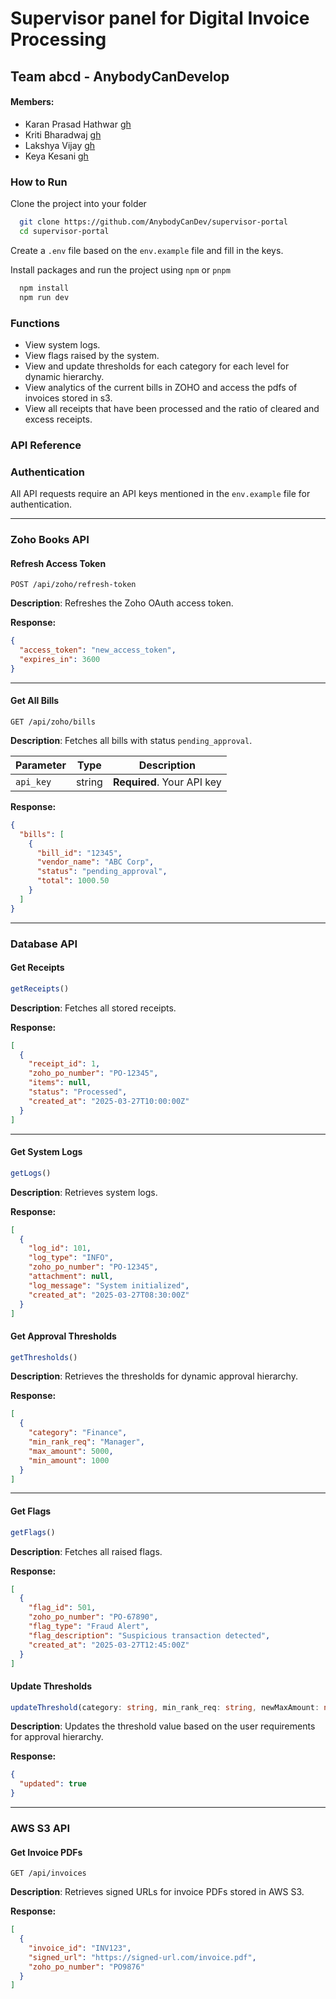 # Supervisor panel for Digital Invoice Processing

## Team abcd - AnybodyCanDevelop

#### Members:

* Karan Prasad Hathwar [gh](https://github.com/musashi-13)
* Kriti Bharadwaj [gh](https://github.com/gypsybozo)
* Lakshya Vijay [gh](https://github.com/laksxya)
* Keya Kesani [gh](https://github.com/keya161)

### How to Run

Clone the project into your folder

```bash
  git clone https://github.com/AnybodyCanDev/supervisor-portal
  cd supervisor-portal
```
    
Create a `.env` file based on the `env.example` file and fill in the keys.

Install packages and run the project using `npm` or `pnpm`

```bash
  npm install
  npm run dev
```

### Functions

* View system logs.
* View flags raised by the system.
* View and update thresholds for each category for each level for dynamic hierarchy.
* View analytics of the current bills in ZOHO and access the pdfs of invoices stored in s3.
* View all receipts that have been processed and the ratio of cleared and excess receipts.

### API Reference

### Authentication
All API requests require an API keys mentioned in the `env.example` file for authentication. 

---

### Zoho Books API

#### Refresh Access Token
```http
POST /api/zoho/refresh-token
```
**Description**: Refreshes the Zoho OAuth access token.

**Response:**
```json
{
  "access_token": "new_access_token",
  "expires_in": 3600
}
```

---

#### Get All Bills
```http
GET /api/zoho/bills
```
**Description**: Fetches all bills with status `pending_approval`.

| Parameter       | Type   | Description                  |
|---------------|--------|------------------------------|
| `api_key`     | string | **Required**. Your API key   |

**Response:**
```json
{
  "bills": [
    {
      "bill_id": "12345",
      "vendor_name": "ABC Corp",
      "status": "pending_approval",
      "total": 1000.50
    }
  ]
}
```

---

### Database API

#### Get Receipts
```ts
getReceipts()
```
**Description**: Fetches all stored receipts.

**Response:**
```json
[
  {
    "receipt_id": 1,
    "zoho_po_number": "PO-12345",
    "items": null,
    "status": "Processed",
    "created_at": "2025-03-27T10:00:00Z"
  }
]
```

---

#### Get System Logs
```ts
getLogs()
```
**Description**: Retrieves system logs.

**Response:**
```json
[
  {
    "log_id": 101,
    "log_type": "INFO",
    "zoho_po_number": "PO-12345",
    "attachment": null,
    "log_message": "System initialized",
    "created_at": "2025-03-27T08:30:00Z"
  }
]
```

#### Get Approval Thresholds
```ts
getThresholds()
```
**Description**: Retrieves the thresholds for dynamic approval hierarchy.

**Response:**
```json
[
  {
    "category": "Finance",
    "min_rank_req": "Manager",
    "max_amount": 5000,
    "min_amount": 1000
  }
]
```

---

#### Get Flags
```ts
getFlags()
```
**Description**: Fetches all raised flags.

**Response:**
```json
[
  {
    "flag_id": 501,
    "zoho_po_number": "PO-67890",
    "flag_type": "Fraud Alert",
    "flag_description": "Suspicious transaction detected",
    "created_at": "2025-03-27T12:45:00Z"
  }
]
```

#### Update Thresholds
```ts
updateThreshold(category: string, min_rank_req: string, newMaxAmount: number)
```
**Description**: Updates the threshold value based on the user requirements for approval hierarchy.

**Response:**
```json
{
  "updated": true
}
```

---

### AWS S3 API

#### Get Invoice PDFs
```http
GET /api/invoices
```
**Description**: Retrieves signed URLs for invoice PDFs stored in AWS S3.

**Response:**
```json
[
  {
    "invoice_id": "INV123",
    "signed_url": "https://signed-url.com/invoice.pdf",
    "zoho_po_number": "PO9876"
  }
]
```

